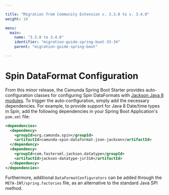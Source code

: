 ```yaml
---

title: "Migration from Community Extension v. 3.3.0 to v. 3.4.0"
weight: 10

menu:
  main:
    name: "3.3.0 to 3.4.0"
    identifier: "migration-guide-spring-boot-33-34"
    parent: "migration-guide-spring-boot"

---
```


# Spin DataFormat Configuration

From this minor release, the Camunda Spring Boot Starter provides auto-configuration classes for
configuring Spin DataFormats with [Jackson Java 8 modules](https://github.com/FasterXML/jackson-modules-java8).
To trigger the auto-configuration, simply add the necessary dependencies. For example, to provide 
support for Java 8 Date/time types in Spin, add the following dependencies in your Spring Boot
Application's `pom.xml` file:

```xml
<dependencies>
  <dependency>
    <groupId>org.camunda.spin</groupId>
    <artifactId>camunda-spin-dataformat-json-jackson</artifactId>
  </dependency>
  <dependency>
    <groupId>com.fasterxml.jackson.datatype</groupId>
    <artifactId>jackson-datatype-jsr310</artifactId>
  </dependency>
</dependencies>
```

Furthermore, additional `DataFormatConfigurators` can be added through the `META-INT/spring.factories`
file, as an alternative to the standard Java SPI method.
